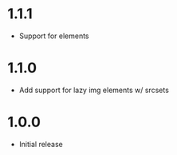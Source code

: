 # 1.1.1
- Support for <carbon-image /> elements

# 1.1.0
- Add support for lazy img elements w/ srcsets

# 1.0.0
- Initial release
